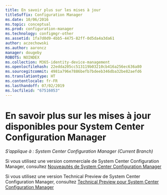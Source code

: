 ```yaml
---
title: En savoir plus sur les mises à jour
titleSuffix: Configuration Manager
ms.date: 10/06/2016
ms.topic: conceptual
ms.prod: configuration-manager
ms.technology: configmgr-other
ms.assetid: 1fa7d0d9-4bb5-4475-82ff-0d5da4a3da61
author: aczechowski
ms.author: aaroncz
manager: dougeby
ROBOTS: NOINDEX
ms.collection: M365-identity-device-management
ms.openlocfilehash: 22edda205cc513119b03210cb416a256ec636a80
ms.sourcegitcommit: 4981a796e7886befb7bdeeb346dba32be82aefd6
ms.translationtype: HT
ms.contentlocale: fr-FR
ms.lasthandoff: 07/02/2019
ms.locfileid: "67516053"
---
```

# <a name="learn-more-about-available-updates-for-system-center-configuration-manager"></a>En savoir plus sur les mises à jour disponibles pour System Center Configuration Manager

*S’applique à : System Center Configuration Manager (Current Branch)*

Si vous utilisez une version commerciale de System Center Configuration Manager, consultez [Nouveautés de System Center Configuration Manager](https://technet.microsoft.com/library/mt622084.aspx)  

 Si vous utilisez une version Technical Preview de System Center Configuration Manager, consultez [Technical Preview pour System Center Configuration Manager](https://technet.microsoft.com/library/mt595861.aspx)
